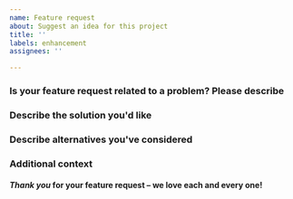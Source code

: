 ```yaml
---
name: Feature request
about: Suggest an idea for this project
title: ''
labels: enhancement
assignees: ''

---
```


### Is your feature request related to a problem? Please describe



### Describe the solution you'd like



### Describe alternatives you've considered



### Additional context



#### *Thank you* for your feature request – we love each and every one!
